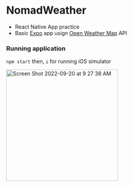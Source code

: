 # NomadWeather
- React Native App practice
- Basic [Expo](https://docs.expo.dev/) app usign [Open Weather Map](https://openweathermap.org/) API


### Running application
`npm start` then, `i` for running iOS simulator


<img width="300" alt="Screen Shot 2022-09-20 at 9 27 38 AM" src="https://user-images.githubusercontent.com/2341775/191141708-a84715a8-144d-4493-b3a7-ab31ec81011f.png">
